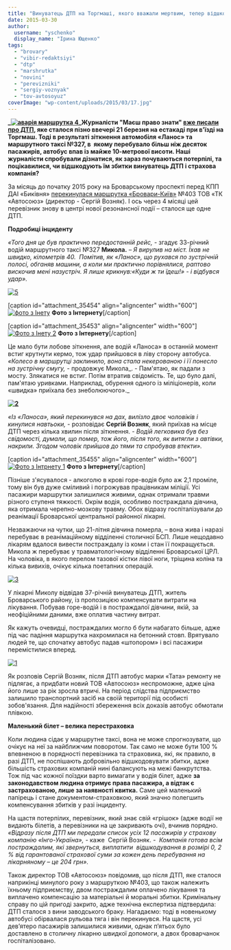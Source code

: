 ```yaml
---
title: "Винуватець ДТП на Торгмаші, якого вважали мертвим, тепер відшкодовує лікування постраждалим"
date: 2015-03-30
author: 
  username: "yschenko"
  display_name: "Ірина Ющенко"
tags: 
  - "brovary"
  - "vibir-redaktsiyi"
  - "dtp"
  - "marshrutka"
  - "novini"
  - "perevizniki"
  - "sergiy-voznyak"
  - "tov-avtosoyuz"
coverImage: "wp-content/uploads/2015/03/17.jpg"
---
```


**_[![аварія маршрутка 4](https://mpz.brovary.org/wp-content/uploads/2015/03/avariya-marshrutka-4.jpg)](https://mpz.brovary.org/wp-content/uploads/2015/03/avariya-marshrutka-4.jpg)_Журналісти "Маєш право знати" [вже писали про ДТП](https://mpz.brovary.org/dtp-u-brovarah-marshrutka-iz-14-lyudmi-viletila-z-mostu-cherez-p-yanogo-vodiya-lanosa/), яке сталося пізно ввечері 21 березня на естакаді при в'їзді на Торгмаш. Тоді в результаті зіткнення автомобіля «Ланос» та маршрутного таксі №327, в  якому перебувало більш ніж десяток пасажирів, автобус впав із майже 10-метрової висоти. Наші журналісти спробували дізнатися, як зараз почуваються потерпілі, та поцікавилися, чи відшкодують їм збитки винуватець ДТП і страхова компанія?**

За місяць до початку 2015 року на Броварському проспекті перед КПП ДАІ «Биківня» [перекинулася маршрутка «Бровари-Київ»](https://mpz.brovary.org/slidami-dtp-naskilki-bezpechno-yizditi-v-brovarskih-marshrutkah-ta-chi-kompensuyutsya-zbitki-poterpilim-u-razi-avariyi/) №403 ТОВ «ТК «Автосоюз» (директор - Сергій Возняк). І ось через 4 місяці цей перевізник знову в центрі нової резонансної події – сталося ще одне ДТП.

**Подробиці інциденту**

_«Того дня це був практично передостанній рейс, -_ згадує 33-річний водій маршрутного таксі №327 **Микола.** _– Я вирулив на міст. Їхав не швидко, кілометрів 40.  Помітив, як «Ланос», що рухався по зустрічній полосі, обганяв машини, а коли ми практично порівнялися, раптово вискочив мені назустріч. Я лише крикнув:«Куди ж ти їдеш!» - і відбувся удар»._

[![5](https://mpz.brovary.org/wp-content/uploads/2015/03/52.jpg)](https://mpz.brovary.org/wp-content/uploads/2015/03/52.jpg)

\[caption id="attachment\_35454" align="aligncenter" width="600"\][![фото з Інету](https://mpz.brovary.org/wp-content/uploads/2015/03/foto-z-Inetu.jpg)](https://mpz.brovary.org/wp-content/uploads/2015/03/foto-z-Inetu.jpg) **Фото з Інтернету**\[/caption\]

\[caption id="attachment\_35453" align="aligncenter" width="600"\][![Фото з Інету 2](https://mpz.brovary.org/wp-content/uploads/2015/03/Foto-z-Inetu-2.jpg)](https://mpz.brovary.org/wp-content/uploads/2015/03/Foto-z-Inetu-2.jpg) **Фото з Інтернету**\[/caption\]

Це мало бути лобове зіткнення, але водій «Ланоса» в останній момент встиг крутнути кермо, тож удар прийшовся в ліву сторону автобуса. _«Колесо в маршрутці заклинило, вона стала некерованою і її понесло на зустрічну смугу, -_ продовжує Микола_. - Пам'ятаю, як падали з мосту. Злякатися не встиг. Потім втратив свідомість. Те, що було далі, пам'ятаю уривками. Наприклад, обурення одного із міліціонерів, коли «швидка» приїхала без знеболюючого»._

**[![2](https://mpz.brovary.org/wp-content/uploads/2015/03/23.jpg)](https://mpz.brovary.org/wp-content/uploads/2015/03/23.jpg)**

_«Із «Ланоса», який перекинувся на дах, вилізло двоє чоловіків і кинулися навтьоки,_ - розповідає **Сергій Возняк**, який приїхав на місце ДТП через кілька хвилин після зіткнення. - _Водій легковика був без свідомості, думали, що помер, тож його, після того, як витягли з автівки, накрили. Згодом чоловік прийшов до тями та спробував втекти»._

\[caption id="attachment\_35455" align="aligncenter" width="600"\][![Фото з Інтрнету 1](https://mpz.brovary.org/wp-content/uploads/2015/03/Fto-z-Inetu-1.jpg)](https://mpz.brovary.org/wp-content/uploads/2015/03/Fto-z-Inetu-1.jpg) **Фото з Інтернету**\[/caption\]

Пізніше з'ясувалося - алкоголю в крові горе-водія було аж 2,1 проміле, тому він був дуже сміливий і погрожував працівникам міліції. Усі пасажири маршрутки залишилися живими, однак отримали травми різного ступеня тяжкості. Окрім водія, особливо постраждала дівчина, яка отримала черепно-мозкову травму. Обох відразу госпіталізували до реанімації Броварської центральної районної лікарні.

Незважаючи на чутки, що 21-літня дівчина померла, – вона жива і наразі перебуває в реанімаційному відділенні столичної БСП. Лише нещодавно лікарям вдалося вивести постраждалу із коми і стан її покращується. Микола ж перебуває у травматологічному відділенні Броварської ЦРЛ. На чоловіка, в якого перелом тазової кістки лівої ноги, тріщина коліна та кілька вивихів, очікує кілька поетапних операцій.

[![3](https://mpz.brovary.org/wp-content/uploads/2015/03/32.jpg)](https://mpz.brovary.org/wp-content/uploads/2015/03/32.jpg)

У лікарні Миколу відвідав 37-річній винуватець ДТП, житель Броварського району, із пропозицією компенсувати витрати на лікування. Побував горе-водій і в постраждалої дівчини, якій, за неофіційними даними, вже оплатив частину витрат.

Як кажуть очевидці, постраждалих могло б бути набагато більше, адже під час падіння маршрутка нахромилася на бетонний стовп. Врятувало людей те, що спочатку автобус падав «штопором» і всі пасажири перемістилися вперед.

[![1](https://mpz.brovary.org/wp-content/uploads/2015/03/17.jpg)](https://mpz.brovary.org/wp-content/uploads/2015/03/17.jpg)

Як розповів Сергій Возняк, після ДТП автобус марки «Тата» ремонту не підлягає, а придбати новий ТОВ «Автосоюз» неспроможне, адже ціна його лише за рік зросла втричі. На період слідства підприємство залишило транспортний засіб на своїй території під особисті зобов'язання. Для надійності збереження всіх доказів автобус обмотали плівкою.

**Маленький білет – велика перестраховка**

Коли людина сідає у маршрутне таксі, вона не може спрогнозувати, що очікує на неї за найближчим поворотом. Так само не може бути 100 % впевненою в порядності перевізника та страховика, які, як правило, в разі ДТП, не поспішають добровільно відшкодовувати збитки, адже більшість страхових компаній нині балансують на межі банкрутства. Тож під час кожної поїздки варто вимагати у водія білет, адже **за законодавством людина отримує права пасажира, а відтак є застрахованою, лише за наявності квитка.** Саме цей маленький папірець і стане документом-страховкою, який значно полегшить компенсування збитків у разі інциденту.

На щастя потерпілих, перевізник, який знає свій «грішок» (адже водії не видають білетів, а перевізники на це закривають очі), вчинив порядно. _«Відразу після ДТП ми передали список усіх 12 пасажирів у страхову компанію «Інго-Україна», -_ каже  Сергій Возняк. _-  Компанія готова всім постраждалим, які звернуться, виплатити  відшкодування в розмірі 0, 2 % від гарантованої страхової суми за кожен день перебування на лікарняному – це 204 грн»._

Також директор ТОВ «Автосоюз» повідомив, що після ДТП, яке сталося наприкінці минулого року з маршруткою №403, що також належить їхньому підприємству, двом постраждалим оплачено лікування та виплачено компенсацію за матеріальні й моральні збитки. Кримінальну справу по цій пригоді закрито, адже технічна експертиза підтвердила: ДТП сталося з вини заводського браку. Нагадаємо: тоді в новенькому автобусі обірвалася рульова тяга і він перекинувся. На щастя, усі дев’ятеро пасажирів залишилися живими, однак п’ятьох було доставлено в столичну лікарню швидкої допомоги, а двох броварчанок госпіталізовано.
